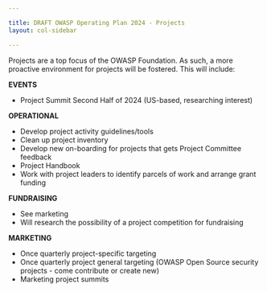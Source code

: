 ```yaml
---

title: DRAFT OWASP Operating Plan 2024 - Projects
layout: col-sidebar

---
```


Projects are a top focus of the OWASP Foundation. As such, a more proactive environment for projects will be fostered. This will include:

**EVENTS**

- Project Summit Second Half of 2024 (US-based, researching interest)

**OPERATIONAL**
- Develop project activity guidelines/tools
- Clean up project inventory
- Develop new on-boarding for projects that gets Project Committee feedback
- Project Handbook
- Work with project leaders to identify parcels of work and arrange grant funding

**FUNDRAISING**
- See marketing
- Will research the possibility of a project competition for fundraising

**MARKETING**
- Once quarterly project-specific targeting
- Once quarterly project general targeting (OWASP Open Source security projects - come contribute or create new)
- Marketing project summits